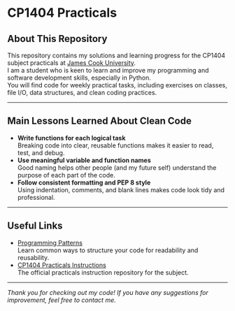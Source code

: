 # CP1404 Practicals

## About This Repository

This repository contains my solutions and learning progress for the CP1404 subject practicals at [James Cook University](https://www.jcu.edu.au/).  
I am a student who is keen to learn and improve my programming and software development skills, especially in Python.  
You will find code for weekly practical tasks, including exercises on classes, file I/O, data structures, and clean coding practices.

---

## Main Lessons Learned About Clean Code

- **Write functions for each logical task**  
  Breaking code into clear, reusable functions makes it easier to read, test, and debug.
- **Use meaningful variable and function names**  
  Good naming helps other people (and my future self) understand the purpose of each part of the code.
- **Follow consistent formatting and PEP 8 style**  
  Using indentation, comments, and blank lines makes code look tidy and professional.

---

## Useful Links

- [Programming Patterns](https://github.com/jcu-CP1404/Programming-Patterns)  
  Learn common ways to structure your code for readability and reusability.
- [CP1404 Practicals Instructions](https://github.com/jcu-CP1404/practicals)  
  The official practicals instruction repository for the subject.

---

*Thank you for checking out my code! If you have any suggestions for improvement, feel free to contact me.*

